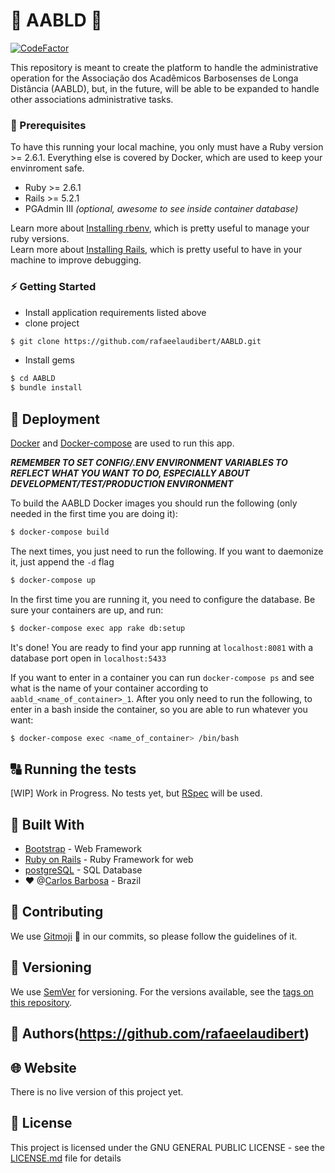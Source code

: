 # :school_satchel: AABLD :school_satchel: 

[![CodeFactor](https://www.codefactor.io/repository/github/rafaeelaudibert/aabld/badge)](https://www.codefactor.io/repository/github/rafaeelaudibert/aabld)

This repository is meant to create the platform to handle the administrative operation
for the Associação dos Acadêmicos Barbosenses de Longa Distância (AABLD), but, in the
future, will be able to be expanded to handle other associations administrative tasks.

### :floppy_disk: Prerequisites
To have this running your local machine, you only must have a Ruby version >= 2.6.1. Everything else is covered by Docker, which are used to keep your envinroment safe.

* Ruby >= 2.6.1
* Rails >= 5.2.1
* PGAdmin III *(optional, awesome to see inside container database)*

Learn more about [Installing rbenv](https://github.com/rbenv/rbenv), which is pretty useful to manage your ruby versions.  
Learn more about [Installing Rails](https://rubyonrails.org/), which is pretty useful to have in your machine to improve debugging.

### :zap: Getting Started
- Install application requirements listed above
- clone project

```bash
$ git clone https://github.com/rafaeelaudibert/AABLD.git
```

- Install gems

```bash
$ cd AABLD
$ bundle install
```

## :whale: Deployment
[Docker](https://www.docker.com/) and [Docker-compose](https://docs.docker.com/compose/) are used to run this app.

***REMEMBER TO SET CONFIG/.ENV ENVIRONMENT VARIABLES TO REFLECT WHAT YOU WANT TO DO, ESPECIALLY ABOUT DEVELOPMENT/TEST/PRODUCTION ENVIRONMENT***

To build the AABLD Docker images you should run the following (only needed in the first time you are doing it):

```bash
$ docker-compose build
```

The next times, you just need to run the following. If you want to daemonize it, just append the `-d` flag
```bash
$ docker-compose up
```

In the first time you are running it, you need to configure the database. Be sure your containers are up, and run:
```bash
$ docker-compose exec app rake db:setup
```

It's done! You are ready to find your app running at `localhost:8081` with a database port open in `localhost:5433`

If you want to enter in a container you can run `docker-compose ps` and see what is the name of your container according to `aabld_<name_of_container>_1`. After you only need to run the following, to enter in a bash inside the container, so you are able to run whatever you want:
```bash
$ docker-compose exec <name_of_container> /bin/bash
```


## :capital_abcd: Running the tests
[WIP] Work in Progress. No tests yet, but [RSpec](https://github.com/rspec/rspec-rails) will be used.



## :train: Built With
* [Bootstrap](https://getbootstrap.com/) - Web Framework
* [Ruby on Rails](https://rubyonrails.org/) - Ruby Framework for web
* [postgreSQL](https://www.postgresql.org/) - SQL Database
* :heart: @[Carlos Barbosa](http://www.carlosbarbosa.rs.gov.br/) - Brazil

## :muscle: Contributing
We use [Gitmoji](https://gitmoji.carloscuesta.me/) :tada: in our commits, so please follow the guidelines of it.

## :1234: Versioning
We use [SemVer](http://semver.org/) for versioning. For the versions available, see the [tags on this repository](https://github.com/your/project/tags).

## :construction_worker: Authors(https://github.com/rafaeelaudibert)

## :globe_with_meridians: Website
There is no live version of this project yet.

## :page_facing_up: License
This project is licensed under the GNU GENERAL PUBLIC LICENSE - see the [LICENSE.md](LICENSE) file for details